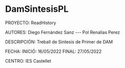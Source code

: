 # DamSintesisPL
PROYECTO:
  ReadHistory
  
AUTORES: 
  Diego Fernández Sanz --- Pol Renalias Perez
  
DESCRIPCIÓN:
  Treball de Sintesis de Primer de DAM

FECHA:
  INICIÓ: 16/05/2022
  FINAL: 27/05/2022
  
CENTRO:
  IES Castellet

